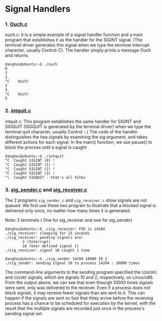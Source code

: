 # Signal Handlers

### 1. [Ouch.c](https://github.com/danghai/C-projects-and-Data-Structure/blob/master/linux_programming_interface/signal_handlers/ouch.c)

ouch.c: it is a simple example of a signal handler function and a main
program that establishes it as the handler for the SIGINT signal. (The terminal
driver generates this signal when we type the terminal interrupt character, usually
Control-C). The handler simply prints a message Ouch and returns

```
danghai@ubuntu:~$ ./ouch
0
1
2
^C    Ouch!
3
4
^C    Ouch!
5
```
### 2. [intquit.c](https://github.com/danghai/C-projects-and-Data-Structure/blob/master/linux_programming_interface/signal_handlers/intquit.c)

intquit.c: This program establishes the same handler for SIGINT
and SIGQUIT (SIGQUIT is generated by the terminal driver) when we type the
terminal quit character, usually Control -\.) The code of the handler distinguishes
the two signals by examining the sig argument, and takes different actions for each
signal. In the main() function, we use pause() to block the process until a signal is caught

```
danghai@ubuntu:~$ ./intquit
^C  Caught SIGINT (0) !
^C  Caught SIGINT (1) !
^C  Caught SIGINT (2) !
^C  Caught SIGINT (3) !
^\  Caught SIGQUIT - that's all folks
```

### 3. [sig_sender.c](https://github.com/danghai/C-projects-and-Data-Structure/blob/master/linux_programming_interface/signal_handlers/sig_sender.c) and [sig_receiver.c](https://github.com/danghai/C-projects-and-Data-Structure/blob/master/linux_programming_interface/signal_handlers/sig_receiver.c)

The 2 programs `sig_sender.c` and `sig_receiver.c` show signals are not queued.
We first use these two program to illustrate that a blocked signal is delivered
only once, no matter how many times it is generated.

Note: 2 terminals ( One for sig_receiver and one for sig_sender)

```
danghai@ubuntu:~$ ./sig_receiver: PID is 14204
./sig_receiver: sleeping for 15 seconds
./sig_receiver: pending signals are:
		2 (Interrupt)
		10 (User defined signal 1)
./sig_receiver: signal 10 caught 1 time  
```

```
danghai@ubuntu:~$ ./sig_sender 14204 10000 10 2
./sig_sender: sending signal 10 to process 14204 : 10000 times
```

The command-line arguments to the sending program specified the `SIGUSR1` and `SIGINT`
signals, which are signals 10 and 2, respectively, on Linux/x86. From the output above,
we can see that even thourgh 10000 times signals were sent, only was delivered to the
receiver. Even if a process does not block signals, it may receive fewer signals than are
sent to it. This can happen if the signals are sent so fast that thtey arrive before
the receiving process has a chance to be scheduled for execution by the kernel, with
the result that the multiple signals are recorded just once in the process's pending
signal set. 
